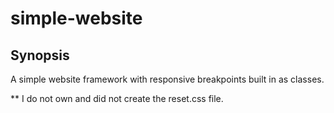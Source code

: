 # simple-website

## Synopsis
A simple website framework with responsive breakpoints built in as classes.

** I do not own and did not create the reset.css file.
